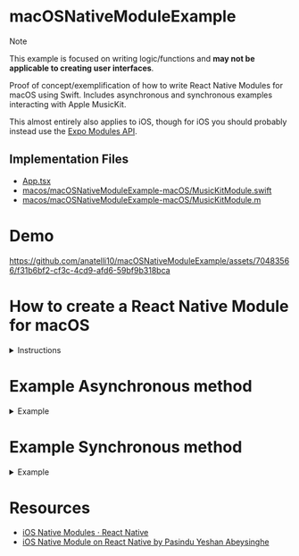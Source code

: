 # macOSNativeModuleExample
> [!NOTE]
> This example is focused on writing logic/functions and **may not be applicable to creating user interfaces**.

Proof of concept/exemplification of how to write React Native Modules for macOS using Swift. Includes asynchronous and synchronous examples interacting with Apple MusicKit.

This almost entirely also applies to iOS, though for iOS you should probably instead use the [Expo Modules API](https://docs.expo.dev/modules/overview/).

## Implementation Files
- [App.tsx](https://github.com/anatelli10/macOSNativeModuleExample/blob/main/App.tsx)
- [macos/macOSNativeModuleExample-macOS/MusicKitModule.swift](https://github.com/anatelli10/macOSNativeModuleExample/blob/main/macos/macOSNativeModuleExample-macOS/MusicKitModule.swift)
- [macos/macOSNativeModuleExample-macOS/MusicKitModule.m](https://github.com/anatelli10/macOSNativeModuleExample/blob/main/macos/macOSNativeModuleExample-macOS/MusicKitModule.m)

# Demo
https://github.com/anatelli10/macOSNativeModuleExample/assets/70483566/f31b6bf2-cf3c-4cd9-afd6-59bf9b318bca

# How to create a React Native Module for macOS

<details>
  <summary>Instructions</summary>

1. [Install React Native for macOS](https://microsoft.github.io/react-native-windows/docs/rnm-getting-started#install-react-native-for-macos)

   ```shell
   Do you want to install CocoaPods now? y
   ```

   You'll want to make sure your project can build/run using Xcode.

   > ⚠️ If you run into the following build error:
   >
   > ```
   > Command PhaseScriptExecution failed with a nonzero exit code
   > ```
   >
   > Modify `node_modules/react-native/scripts/find-node.sh` @ L7
   >
   > ```diff
   > - set -e
   > + set +e
   > ```
   >
   > see https://github.com/facebook/react-native/issues/36762#issuecomment-1535910492
   >
   > There may be other better solutions for this such as updating CocoaPods, but this worked for me and took way too long to find the solution for so I'm not going to spend any more time on it. 🤣

1. From project root dir run `xed -b macos` to open Xcode.
1. Navigate to the folder containing `AppDelegate`.

   <img width="266" alt="image" src="https://github.com/anatelli10/macOSNativeModuleExample/assets/70483566/a9a1cd3a-7f08-44c6-8dd0-7b57be111875">

1. Create a new macOS Swift file.

   <img width="727" alt="image" src="https://github.com/anatelli10/macOSNativeModuleExample/assets/70483566/566dbd2d-cf8d-478a-882e-2c9646d642dc">

   The name you use for this file will be reused throughout the project including in your React code. Leave the options to default and create. I'm naming mine `MusicKitModule` as I'll be exporting some methods that utilize Apple MusicKit. Suffixed with `Module` to prevent confusion, but use whatever naming you like.

1. Create the bridging header automatically.

   <img width="197" alt="image" src="https://github.com/anatelli10/macOSNativeModuleExample/assets/70483566/d0a3acb5-2d56-4944-91e6-208089bdf2e6">

   The name of this file is automatically prefixed by your Xcode project name.

1. Add `#import <React/RCTBridgeModule.h>` to the `...-Bridging-Header.h` file.
1. Add the following boilerplate to your Swift file
   ```swift
   @objc(YourFileName) class YourFileName: NSObject {
     @objc static func requiresMainQueueSetup() -> Bool { return true }
   }
   ```
1. Create a new Objective-C file with the same name

   <img width="725" alt="image" src="https://github.com/anatelli10/macOSNativeModuleExample/assets/70483566/22914ddc-aeda-48d0-bbda-c54931e38009">

1. Add `#import <React/RCTBridgeModule.h>` to the `YourFileName.m` file.
1. In `macos/YourProjectName-macOS/Info.plist`, add the following key/string pair
   > ```diff
   >    <key>NSSupportsSuddenTermination</key>
   >    <true/>
   > +  <key>NSAppleMusicUsageDescription</key>
   > +  <string>A message that tells the user why the app is requesting access to the user's media library.</string>
   >    </dict>
   > </plist>
   > ```
1. Test by running the Xcode project.
1. Congratulations! You've completed all boilerplate. See below for examples on creating methods.

</details>

# Example Asynchronous method

<details>
  <summary>Example</summary>

> ℹ️ There also exists the ability to create callback based methods using `RCTResponseSenderBlock, RCTResponseErrorBlock`, but I will not be using those here.

## Swift

- Expose the function using `@objc`
- Last two function parameters must be
  `RCTPromiseResolveBlock, RCTPromiseRejectBlock`
- Use `@escaping` to use `resolve` or `reject` in a `Task`

```swift
@objc(MusicKitModule) class MusicKitModule: NSObject {
  @objc static func requiresMainQueueSetup() -> Bool { return true }

  /// Asynchronous
  @objc func requestAuthorization(_ resolve: @escaping(RCTPromiseResolveBlock), rejecter reject: RCTPromiseRejectBlock) {
    if #available(macOS 12.0, *) {
      Task {
        let status = (await MusicAuthorization.request()).rawValue
        resolve(status)
      }
    } else {
      resolve("Unsupported iOS")
    }
  }
}
```

## Objective-C (`.m`)

- Register the module once using `RCT_EXTERN_MODULE`
- Register a method using `RCT_EXTERN_METHOD`, providing the method signature.

```objective-c
@interface RCT_EXTERN_MODULE(MusicKitModule, NSObject)

RCT_EXTERN_METHOD(requestAuthorization: (RCTPromiseResolveBlock)resolve
                  rejecter: (RCTPromiseRejectBlock)reject)

@end
```

## React

This is a minimal example, you could expand this by following [this guide](https://reactnative.dev/docs/native-modules-ios?package-manager=npm#better-native-module-export).

- Import `NativeModules`
- Your module is a property on the `NativeModules` import, corresponds to the same file name used in ObjC/Swift.
- Use `await` (or chain `.then()`)

```tsx
import {NativeModules} from 'react-native';
// Optionally destructure
const {MusicKitModule} = NativeModules;

const status = await MusicKitModule.requestAuthorization();
```

</details>

# Example Synchronous method

<details>
  <summary>Example</summary>

> ⚠️ Runs a blocking function on the main thread. Highly discouraged by React Native. Use at own risk and please know what you're doing.

## Swift

- Expose the function using `@objc`

```swift
@objc(MusicKitModule) class MusicKitModule: NSObject {
  @objc static func requiresMainQueueSetup() -> Bool { return true }

  /// Synchronous (main thread)
  @objc func currentAuthorizationStatus() -> String {
    if #available(macOS 12.0, *) {
      let status = MusicAuthorization.currentStatus.rawValue
      return status
    } else {
      return "Unsupported iOS"
    }
  }
}
```

## Objective-C (`.m`)

- Register the module once using `RCT_EXTERN_MODULE`
- Register a method using `RCT_EXTERN__BLOCKING_SYNCHRONOUS_METHOD`, providing the method signature.

```objective-c
@interface RCT_EXTERN_MODULE(MusicKitModule, NSObject)

RCT_EXTERN__BLOCKING_SYNCHRONOUS_METHOD(currentAuthorizationStatus)

@end
```

## React

This is a minimal example, you could expand this by following [this guide](https://reactnative.dev/docs/native-modules-ios?package-manager=npm#better-native-module-export).

- Import `NativeModules`
- Your module is a property on the `NativeModules` import, corresponds to the same file name used in ObjC/Swift.

```tsx
import {NativeModules} from 'react-native';
// Optionally destructure
const {MusicKitModule} = NativeModules;

const status = MusicKitModule.currentAuthorizationStatus();
```

</details>

# Resources

- [iOS Native Modules · React Native](https://reactnative.dev/docs/native-modules-ios)
- [iOS Native Module on React Native by Pasindu Yeshan Abeysinghe](https://medium.com/@pasinduyeshann/ios-native-module-on-react-native-fa9429703ca9)
